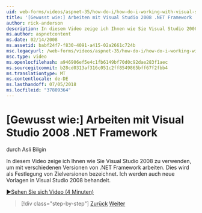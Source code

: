 ```yaml
---
uid: web-forms/videos/aspnet-35/how-do-i/how-do-i-working-with-visual-studio-2008-net-framework
title: '[Gewusst wie:] Arbeiten mit Visual Studio 2008 .NET Framework | Microsoft-Dokumentation'
author: rick-anderson
description: In diesem Video zeige ich Ihnen wie Sie Visual Studio 2008 zu verwenden, um mit verschiedenen Versionen von .NET Framework arbeiten. Dies wird als Festlegung von Zielversionen bezeichnet. Ich werde auch...
ms.author: aspnetcontent
ms.date: 02/14/2008
ms.assetid: babf24f7-f830-4091-a415-02a2661c724b
msc.legacyurl: /web-forms/videos/aspnet-35/how-do-i/how-do-i-working-with-visual-studio-2008-net-framework
msc.type: video
ms.openlocfilehash: a946906ef5e4c1fb6149bf70d0c92dae283f1aec
ms.sourcegitcommit: b28cd0313af316c051c2ff8549865bff67f2fbb4
ms.translationtype: MT
ms.contentlocale: de-DE
ms.lasthandoff: 07/05/2018
ms.locfileid: "37809364"
---
```

<a name="how-do-i-working-with-visual-studio-2008-net-framework"></a>[Gewusst wie:] Arbeiten mit Visual Studio 2008 .NET Framework
====================
durch Asli Bilgin

In diesem Video zeige ich Ihnen wie Sie Visual Studio 2008 zu verwenden, um mit verschiedenen Versionen von .NET Framework arbeiten. Dies wird als Festlegung von Zielversionen bezeichnet. Ich werden auch neue Vorlagen in Visual Studio 2008 behandelt.

[&#9654;Sehen Sie sich Video (4 Minuten)](https://channel9.msdn.com/Blogs/ASP-NET-Site-Videos/how-do-i-working-with-visual-studio-2008-net-framework)

> [!div class="step-by-step"]
> [Zurück](how-do-i-cascading-style-sheets-in-visual-studio-2008.md)
> [Weiter](how-do-i-adding-elements-to-a-css-file-and-create-new-css-on-the-fly.md)
